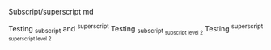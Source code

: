 Subscript/superscript md

Testing <sub>subscript</sub> and <sup>superscript</sup>
Testing <sub>subscript <sub>subscript level 2</sub></sub>
Testing <sup>superscript <sup>superscript level 2</sup></sup>
